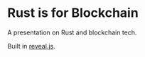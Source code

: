 # Rust is for Blockchain

A presentation on Rust and blockchain tech.

Built in [reveal.js].

[reveal.js]: https://github.com/hakimel/reveal.js
